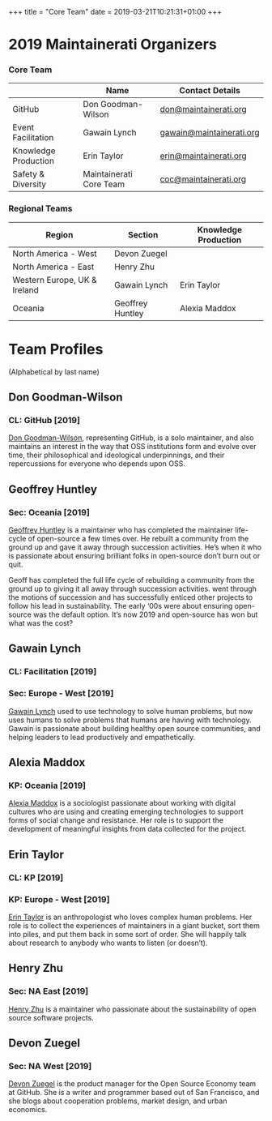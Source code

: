 +++
title =  "Core Team"
date = 2019-03-21T10:21:31+01:00
+++

# 2019 Maintainerati Organizers

### Core Team

| | Name | Contact Details |
|---|---|---|
| GitHub | Don Goodman-Wilson | [don@maintainerati.org](mailto:don@maintainerati.org) |
| Event Facilitation | Gawain Lynch | [gawain@maintainerati.org](mailto:gawain@maintainerati.org) |
| Knowledge Production | Erin Taylor | [erin@maintainerati.org](mailto:erin@maintainerati.org) |
| Safety & Diversity | Maintainerati Core Team | [coc@maintainerati.org](mailto:coc@maintainerati.org) |

### Regional Teams

| Region | Section | Knowledge Production |
|---|---|---|
| North America - West | Devon Zuegel | |
| North America - East | Henry Zhu | |
| Western Europe, UK & Ireland | Gawain Lynch | Erin Taylor |
| Oceania | Geoffrey Huntley | Alexia Maddox |

# Team Profiles

(Alphabetical by last name)

## Don Goodman-Wilson
### CL: GitHub [2019]
[Don Goodman-Wilson](https://github.com/degoodmanwilson), representing GitHub, is a solo maintainer, and also maintains an interest in the way that OSS institutions form and evolve over time, their philosophical and ideological underpinnings, and their repercussions for everyone who depends upon OSS.

## Geoffrey Huntley
### Sec: Oceania [2019]
[Geoffrey Huntley](https://github.com/ghuntley) is a maintainer who has completed the maintainer life-cycle of open-source a few times over. He rebuilt a community from the ground up and gave it away through succession activities. He’s  when it who is passionate about ensuring brilliant folks in open-source don’t burn out or quit. 

Geoff has completed the full life cycle of rebuilding a community from the ground up to giving it all away through succession activities.  went through the motions of succession and has successfully enticed other projects to follow his lead in sustainability. The early ‘00s were about ensuring open-source was the default option. It’s now 2019 and open-source has won but what was the cost? 

## Gawain Lynch
### CL: Facilitation [2019]
### Sec: Europe - West [2019]
[Gawain Lynch](https://github.com/GawainLynch) used to use technology to solve human problems, but now uses humans to solve problems that humans are having with technology. Gawain is passionate about building healthy open source communities, and helping leaders to lead productively and empathetically.

## Alexia Maddox
### KP: Oceania [2019]
[Alexia Maddox](https://github.com/alexiamaddox) is a sociologist passionate about working with digital cultures who are using and creating emerging technologies to support forms of social change and resistance. Her role is to support the development of meaningful insights from data collected for the project.

## Erin Taylor
### CL: KP [2019]
### KP: Europe - West [2019]
[Erin Taylor](https://github.com/erinbtaylor) is an anthropologist who loves complex human problems. Her role is to collect the experiences of maintainers in a giant bucket, sort them into piles, and put them back in some sort of order. She will happily talk about research to anybody who wants to listen (or doesn’t).

## Henry Zhu
### Sec: NA East [2019]
[Henry Zhu](https://github.com/hzoo) is a maintainer who passionate about the sustainability of open source software projects.

## Devon Zuegel
### Sec: NA West [2019]
[Devon Zuegel](https://github.com/devonzuegel) is the product manager for the Open Source Economy team at GitHub. She is a writer and programmer based out of San Francisco, and she blogs about cooperation problems, market design, and urban economics.


